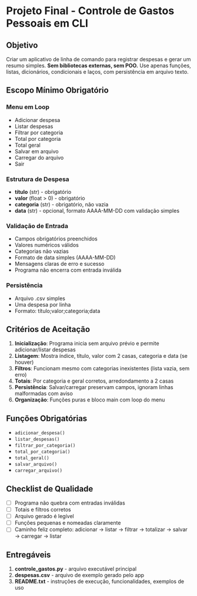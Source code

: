 # Projeto Final - Controle de Gastos Pessoais em CLI

## Objetivo
Criar um aplicativo de linha de comando para registrar despesas e gerar um resumo simples. 
**Sem bibliotecas externas, sem POO.** Use apenas funções, listas, dicionários, condicionais e laços, com persistência em arquivo texto.

## Escopo Mínimo Obrigatório

### Menu em Loop
- Adicionar despesa
- Listar despesas  
- Filtrar por categoria
- Total por categoria
- Total geral
- Salvar em arquivo
- Carregar do arquivo
- Sair

### Estrutura de Despesa
- **título** (str) - obrigatório
- **valor** (float > 0) - obrigatório  
- **categoria** (str) - obrigatório, não vazia
- **data** (str) - opcional, formato AAAA-MM-DD com validação simples

### Validação de Entrada
- Campos obrigatórios preenchidos
- Valores numéricos válidos
- Categorias não vazias
- Formato de data simples (AAAA-MM-DD)
- Mensagens claras de erro e sucesso
- Programa não encerra com entrada inválida

### Persistência
- Arquivo .csv simples
- Uma despesa por linha
- Formato: título;valor;categoria;data

## Critérios de Aceitação

1. **Inicialização**: Programa inicia sem arquivo prévio e permite adicionar/listar despesas
2. **Listagem**: Mostra índice, título, valor com 2 casas, categoria e data (se houver)
3. **Filtros**: Funcionam mesmo com categorias inexistentes (lista vazia, sem erro)
4. **Totais**: Por categoria e geral corretos, arredondamento a 2 casas
5. **Persistência**: Salvar/carregar preservam campos, ignoram linhas malformadas com aviso
6. **Organização**: Funções puras e bloco main com loop do menu

## Funções Obrigatórias
- `adicionar_despesa()`
- `listar_despesas()`
- `filtrar_por_categoria()`
- `total_por_categoria()`
- `total_geral()`
- `salvar_arquivo()`
- `carregar_arquivo()`

## Checklist de Qualidade
- [ ] Programa não quebra com entradas inválidas
- [ ] Totais e filtros corretos
- [ ] Arquivo gerado é legível
- [ ] Funções pequenas e nomeadas claramente
- [ ] Caminho feliz completo: adicionar → listar → filtrar → totalizar → salvar → carregar → listar

## Entregáveis
1. **controle_gastos.py** - arquivo executável principal
2. **despesas.csv** - arquivo de exemplo gerado pelo app
3. **README.txt** - instruções de execução, funcionalidades, exemplos de uso